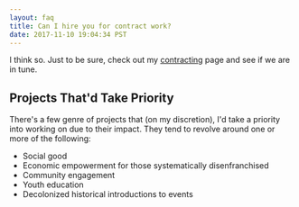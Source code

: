 ```yaml
---
layout: faq
title: Can I hire you for contract work?
date: 2017-11-10 19:04:34 PST
---
```


I think so. Just to be sure, check out my [contracting][1] page and see
if we are in tune.

## Projects That'd Take Priority
There's a few genre of projects that (on my discretion), I'd take a priority
into working on due to their impact. They tend to revolve around one or more of
the following:

  - Social good
  - Economic empowerment for those systematically disenfranchised
  - Community engagement
  - Youth education
  - Decolonized historical introductions to events

[1]:/work/freelance/
